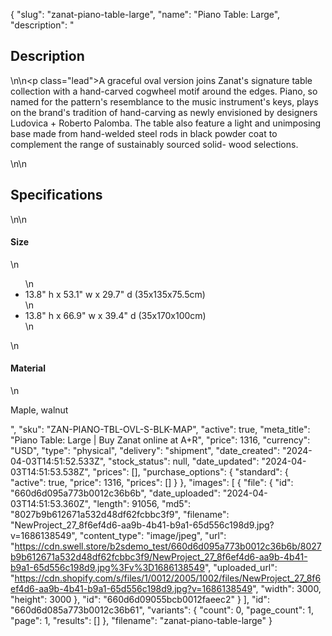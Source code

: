{
  "slug": "zanat-piano-table-large",
  "name": "Piano Table: Large",
  "description": "<h2>Description</h2>\n<!-- split -->\n<p class=\"lead\">A graceful oval version joins Zanat's signature table collection with a hand-carved cogwheel motif around the edges. Piano, so named for the pattern's resemblance to the music instrument's keys, plays on the brand's tradition of hand-carving as newly envisioned by designers Ludovica + Roberto Palomba. The table also feature a light and unimposing base made from hand-welded steel rods in black powder coat to complement the range of sustainably sourced solid- wood selections.</p>\n<!-- split -->\n<h2>Specifications</h2>\n<!-- split -->\n<h4>Size</h4>\n<ul>\n<li>13.8\" h x 53.1\" w x 29.7\" d (35x135x75.5cm)</li>\n<li>13.8\" h x 66.9\" w x 39.4\" d (35x170x100cm)</li>\n</ul>\n<h4>Material</h4>\n<p>Maple, walnut</p>",
  "sku": "ZAN-PIANO-TBL-OVL-S-BLK-MAP",
  "active": true,
  "meta_title": "Piano Table: Large | Buy Zanat online at A+R",
  "price": 1316,
  "currency": "USD",
  "type": "physical",
  "delivery": "shipment",
  "date_created": "2024-04-03T14:51:52.533Z",
  "stock_status": null,
  "date_updated": "2024-04-03T14:51:53.538Z",
  "prices": [],
  "purchase_options": {
    "standard": {
      "active": true,
      "price": 1316,
      "prices": []
    }
  },
  "images": [
    {
      "file": {
        "id": "660d6d095a773b0012c36b6b",
        "date_uploaded": "2024-04-03T14:51:53.360Z",
        "length": 91056,
        "md5": "8027b9b612671a532d48df62fcbbc3f9",
        "filename": "NewProject_27_8f6ef4d6-aa9b-4b41-b9a1-65d556c198d9.jpg?v=1686138549",
        "content_type": "image/jpeg",
        "url": "https://cdn.swell.store/b2sdemo_test/660d6d095a773b0012c36b6b/8027b9b612671a532d48df62fcbbc3f9/NewProject_27_8f6ef4d6-aa9b-4b41-b9a1-65d556c198d9.jpg%3Fv%3D1686138549",
        "uploaded_url": "https://cdn.shopify.com/s/files/1/0012/2005/1002/files/NewProject_27_8f6ef4d6-aa9b-4b41-b9a1-65d556c198d9.jpg?v=1686138549",
        "width": 3000,
        "height": 3000
      },
      "id": "660d6d09055bcb0012faeec2"
    }
  ],
  "id": "660d6d085a773b0012c36b61",
  "variants": {
    "count": 0,
    "page_count": 1,
    "page": 1,
    "results": []
  },
  "filename": "zanat-piano-table-large"
}